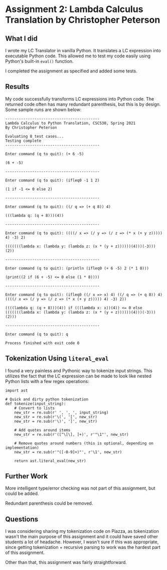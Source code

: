 # Assignment 2: Lambda Calculus Translation by Christopher Peterson

## What I did

I wrote my LC Translator in vanilla Python. It translates a LC expression into executable Python code. This allowed me to test my code easily using Python's built-in ``eval()`` function.

I completed the assignment as specified and added some tests.

## Results

My code successfully transforms LC expressions into Python code. The returned code often has many redundant parenthesis, but this is by design. Some sample runs are shown below:

```
------------------------------------------
Lambda Calculus to Python Translation, CSC530, Spring 2021
By Christopher Peterson

Evaluating 8 test cases...
Testing complete
------------------------------------------

Enter command (q to quit): (+ 6 -5)

(6 + -5)

------------------------------------------

Enter command (q to quit): (ifleq0 -1 1 2)

(1 if -1 <= 0 else 2)

------------------------------------------

Enter command (q to quit): ((/ q => (+ q 8)) 4)

(((lambda q: (q + 8)))(4))

------------------------------------------

Enter command (q to quit): ((((/ x => (/ y => (/ z => (* x (+ y z))))) 4) -3) 2)

(((((((lambda x: (lambda y: (lambda z: (x * (y + z))))))(4)))(-3)))(2))

------------------------------------------

Enter command (q to quit): (println (ifleq0 (+ 6 -5) 2 (* 1 8)))

(print((2 if (6 + -5) <= 0 else (1 * 8))))

------------------------------------------

Enter command (q to quit): (ifleq0 ((/ x => x) 4) ((/ q => (+ q 8)) 4) ((((/ x => (/ y => (/ z => (* x (+ y z))))) 4) -3) 2))

((((lambda q: (q + 8)))(4)) if (((lambda x: x))(4)) <= 0 else (((((((lambda x: (lambda y: (lambda z: (x * (y + z))))))(4)))(-3)))(2)))

------------------------------------------

Enter command (q to quit): q

Process finished with exit code 0
```

## Tokenization Using ``literal_eval``

I found a very painless and Pythonic way to tokenize input strings. This utilizes the fact that the LC expression can be made to look like nested Python lists with a few regex operations:

```
import ast

# Quick and dirty python tokenization
def tokenize(input_string):
    # Convert to lists
    new_str = re.sub(r' ', ', ', input_string)
    new_str = re.sub(r'\(', '[', new_str)
    new_str = re.sub(r'\)', ']', new_str)

    # Add quotes around items
    new_str = re.sub(r'([^\[\], ]+)', r'"\1"', new_str)

    # Remove quotes around numbers (this is optional, depending on implementation)
    new_str = re.sub(r'"([-0-9]+)"', r'\1', new_str)

    return ast.literal_eval(new_str)
```

## Further Work

More intelligent type/error checking was not part of this assignment, but could be added.

Redundant parenthesis could be removed.

## Questions

I was considering sharing my tokenization code on Piazza, as tokenization wasn't the main purpose of this assignment and it could have saved other students a lot of headache. However, I wasn't sure if this was appropriate, since getting tokenization + recursive parsing to work was the hardest part of this assignment.

Other than that, this assignment was fairly straightforward.
